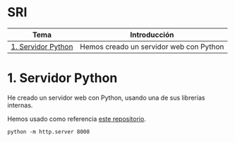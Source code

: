 # SRI
| **Tema**  | **Introducción**  |
|---|---|
| [1. Servidor Python](README.md#1-servidor-python)  | Hemos creado un servidor web con Python |


# 1. Servidor Python
He creado un servidor web con Python, usando una de sus librerías internas.

Hemos usado como referencia [este repositorio](https://gist.github.com/bxt/3491401).

`python -m http.server 8000`
